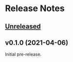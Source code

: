 # Release Notes

## [Unreleased](https://github.com/laravel/octane/compare/v0.1.0...master)


## v0.1.0 (2021-04-06)

Initial pre-release.
